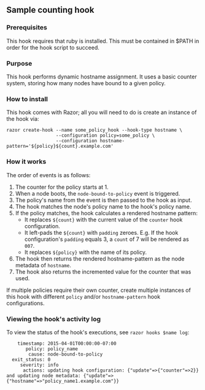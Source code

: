 ## Sample counting hook

### Prerequisites

This hook requires that ruby is installed. This must be contained in $PATH in
order for the hook script to succeed.

### Purpose

This hook performs dynamic hostname assignment. It uses a basic counter system,
storing how many nodes have bound to a given policy.

### How to install

This hook comes with Razor; all you will need to do is create an instance of
the hook via:

```
razor create-hook --name some_policy_hook --hook-type hostname \
                  --configuration policy=some_policy \
                  --configuration hostname-pattern='${policy}${count}.example.com'
```

### How it works

The order of events is as follows:

1. The counter for the policy starts at 1.
2. When a node boots, the `node-bound-to-policy` event is triggered.
3. The policy's name from the event is then passed to the hook as input.
4. The hook matches the node's policy name to the hook's policy name.
5. If the policy matches, the hook calculates a rendered hostname pattern:
   - It replaces `${count}` with the current value of the `counter` hook 
     configuration.
   - It left-pads the `${count}` with `padding` zeroes. E.g. If the hook
     configuration's `padding` equals 3, a `count` of 7 will be rendered as
     `007`.
   - It replaces `${policy}` with the name of its policy.
6. The hook then returns the rendered hostname-pattern as the node metadata
   of `hostname`.
7. The hook also returns the incremented value for the counter that was used.

If multiple policies require their own counter, create multiple instances of
this hook with different `policy` and/or `hostname-pattern` hook configurations.

### Viewing the hook's activity log

To view the status of the hook's executions, see `razor hooks $name log`:

        timestamp: 2015-04-01T00:00:00-07:00
           policy: policy_name
            cause: node-bound-to-policy
      exit_status: 0
         severity: info
          actions: updating hook configuration: {"update"=>{"counter"=>2}} and updating node metadata: {"update"=>{"hostname"=>"policy_name1.example.com"}}
